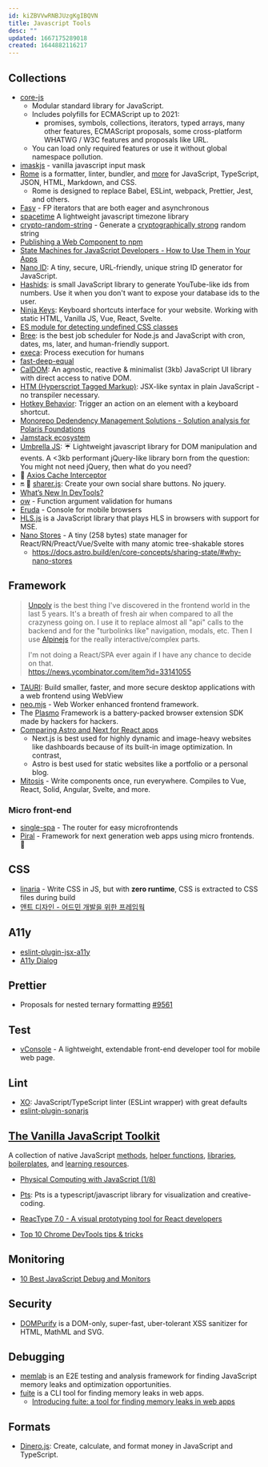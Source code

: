 ```yaml
---
id: kiZBVVwRNBJUzgKgIBQVN
title: Javascript Tools
desc: ""
updated: 1667175289018
created: 1644882116217
---
```


## Collections

- [core-js](https://github.com/zloirock/core-js)
  - Modular standard library for JavaScript.
  - Includes polyfills for ECMAScript up to 2021:
    - promises, symbols, collections, iterators, typed arrays, many other features, ECMAScript proposals, some cross-platform WHATWG / W3C features and proposals like URL.
  - You can load only required features or use it without global namespace pollution.
- [imaskjs](https://github.com/uNmAnNeR/imaskjs) - vanilla javascript input mask
- [Rome](https://github.com/rome/tools) is a formatter, linter, bundler, and [more](https://rome.tools/#philosophy) for JavaScript, TypeScript, JSON, HTML, Markdown, and CSS.
  - Rome is designed to replace Babel, ESLint, webpack, Prettier, Jest, and others.
- [Fasy](https://github.com/getify/fasy) - FP iterators that are both eager and asynchronous
- [spacetime](https://github.com/spencermountain/spacetime) A lightweight javascript timezone library
- [crypto-random-string](https://github.com/sindresorhus/crypto-random-string) - Generate a [cryptographically strong](https://en.wikipedia.org/wiki/Strong_cryptography) random string
- [Publishing a Web Component to npm](https://til.simonwillison.net/npm/publish-web-component)
- [State Machines for JavaScript Developers - How to Use Them in Your Apps](https://blog.openreplay.com/state-machines-for-javascript-developers-how-to-use-them-in-your-apps)
- [Nano ID](https://github.com/ai/nanoid): A tiny, secure, URL-friendly, unique string ID generator for JavaScript.
- [Hashids](https://github.com/niieani/hashids.js): is small JavaScript library to generate YouTube-like ids from numbers. Use it when you don't want to expose your database ids to the user.
- [Ninja Keys](https://github.com/ssleptsov/ninja-keys): Keyboard shortcuts interface for your website. Working with static HTML, Vanilla JS, Vue, React, Svelte.
- [ES module for detecting undefined CSS classes](https://gist.github.com/broofa/7e95aad7ea0f34655428cda9868e7fa3)
- [Bree](https://github.com/breejs/bree): is the best job scheduler for Node.js and JavaScript with cron, dates, ms, later, and human-friendly support.
- [execa](https://github.com/sindresorhus/execa): Process execution for humans
- [fast-deep-equal](https://github.com/epoberezkin/fast-deep-equal)
- [CalDOM](https://github.com/dumijay/CalDom): An agnostic, reactive & minimalist (3kb) JavaScript UI library with direct access to native DOM.
- [HTM (Hyperscript Tagged Markup)](https://github.com/developit/htm): JSX-like syntax in plain JavaScript - no transpiler necessary.
- [Hotkey Behavior](https://github.com/github/hotkey): Trigger an action on an element with a keyboard shortcut.
- [Monorepo Dedendency Management Solutions - Solution analysis for Polaris Foundations](https://docs.google.com/spreadsheets/d/1rxrRTlbNWiLVu-Q5IK7xh5O1FmWcjyAS2XN7jiPrhYM/edit#gid=595095741)
- [Jamstack ecosystem](https://cloudcannon.com/community/jamstack-ecosystem/)
- [Umbrella JS](https://github.com/franciscop/umbrella): ☔ Lightweight javascript library for DOM manipulation and events. A <3kb performant jQuery-like library born from the question: You might not need jQuery, then what do you need?
- 🚀 [Axios Cache Interceptor](https://axios-cache-interceptor.js.org/#/)
- 🔛 🔖 [sharer.js](https://github.com/ellisonleao/sharer.js): Create your own social share buttons. No jquery.
- [What’s New In DevTools?](https://www.smashingmagazine.com/2022/01/devtools-updates-2022/)
- [ow](https://github.com/sindresorhus/ow) - Function argument validation for humans
- [Eruda](https://github.com/liriliri/eruda) - Console for mobile browsers
- [HLS.js](https://github.com/video-dev/hls.js) is a JavaScript library that plays HLS in browsers with support for MSE.
- [Nano Stores](https://github.com/nanostores/nanostores) - A tiny (258 bytes) state manager for React/RN/Preact/Vue/Svelte with many atomic tree-shakable stores
  - https://docs.astro.build/en/core-concepts/sharing-state/#why-nano-stores

## Framework

> [Unpoly](https://demo.unpoly.com/) is the best thing I've discovered in the frontend world in the last 5 years. It's a breath of fresh air when compared to all the crazyness going on.
> I use it to replace almost all "api" calls to the backend and for the "turbolinks like" navigation, modals, etc. Then I use [Alpinejs](https://alpinejs.dev/) for the really interactive/complex parts.
>
> I'm not doing a React/SPA ever again if I have any chance to decide on that.  
> https://news.ycombinator.com/item?id=33141055

- [TAURI](https://github.com/tauri-apps/tauri): Build smaller, faster, and more secure desktop applications with a web frontend using WebView
- [neo.mjs](https://github.com/neomjs/neo) - Web Worker enhanced frontend framework.
- The [Plasmo](https://github.com/PlasmoHQ/plasmo) Framework is a battery-packed browser extension SDK made by hackers for hackers.
- [Comparing Astro and Next for React apps](https://blog.openreplay.com/comparing-astro-and-next-for-react-apps)
  - Next.js is best used for highly dynamic and image-heavy websites like dashboards because of its built-in image optimization. In contrast,
  - Astro is best used for static websites like a portfolio or a personal blog.
- [Mitosis](https://github.com/BuilderIO/mitosis) - Write components once, run everywhere. Compiles to Vue, React, Solid, Angular, Svelte, and more.

### Micro front-end

- [single-spa](https://github.com/single-spa/single-spa) - The router for easy microfrontends
- [Piral](https://github.com/smapiot/piral) - Framework for next generation web apps using micro frontends. 🚀

## CSS

- [linaria](https://github.com/callstack/linaria) - Write CSS in JS, but with **zero runtime**, CSS is extracted to CSS files during build
- [앤트 디자인 - 어드민 개발을 위한 프레임웍](https://jeonghwan-kim.github.io/2018/10/13/ant-design-101.html)

## A11y

- [eslint-plugin-jsx-a11y](https://github.com/jsx-eslint/eslint-plugin-jsx-a11y)
- [A11y Dialog](https://github.com/KittyGiraudel/a11y-dialog)

## Prettier

- Proposals for nested ternary formatting [#9561](https://github.com/prettier/prettier/issues/9561)

## Test

- [vConsole](https://github.com/Tencent/vConsole) - A lightweight, extendable front-end developer tool for mobile web page.

## Lint

- [XO](https://github.com/xojs/xo): JavaScript/TypeScript linter (ESLint wrapper) with great defaults
- [eslint-plugin-sonarjs](https://github.com/SonarSource/eslint-plugin-sonarjs)

## [The Vanilla JavaScript Toolkit](https://vanillajstoolkit.com/)

A collection of native JavaScript [methods](https://vanillajstoolkit.com/reference), [helper functions](https://vanillajstoolkit.com/helpers), [libraries](https://vanillajstoolkit.com/libraries), [boilerplates](boilerplates), and [learning resources](https://vanillajstoolkit.com/resources).

- [Physical Computing with JavaScript (1/8)](https://javascript.plainenglish.io/physical-computing-with-javascript-1-8-lets-get-started-642a9954adb2)

- [Pts](https://github.com/williamngan/pts): Pts is a typescript/javascript library for visualization and creative-coding.

- [ReacType 7.0 - A visual prototyping tool for React developers](https://reactype.io/#reactype7)

- [Top 10 Chrome DevTools tips & tricks](https://areknawo.com/top-10-chrome-devtools-tips-tricks/)

## Monitoring

- [10 Best JavaScript Debug and Monitors](https://www.netadmintools.com/best-javascript-debug-and-monitors/)

## Security

- [DOMPurify](https://github.com/cure53/DOMPurify) is a DOM-only, super-fast, uber-tolerant XSS sanitizer for HTML, MathML and SVG.

## Debugging

- [memlab](https://github.com/facebookincubator/memlab) is an E2E testing and analysis framework for finding JavaScript memory leaks and optimization opportunities.
- [fuite](https://github.com/nolanlawson/fuite) is a CLI tool for finding memory leaks in web apps.
  - [Introducing fuite: a tool for finding memory leaks in web apps](https://nolanlawson.com/2021/12/17/introducing-fuite-a-tool-for-finding-memory-leaks-in-web-apps/)

## Formats

- [Dinero.js](https://github.com/dinerojs/dinero.js): Create, calculate, and format money in JavaScript and TypeScript.
